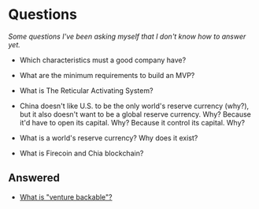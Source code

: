 # Questions

_Some questions I've been asking myself that I don't know how to answer yet._

- Which characteristics must a good company have?

- What are the minimum requirements to build an MVP?

- What is The Reticular Activating System?

- China doesn't like U.S. to be the only world's reserve currency (why?), but it also doesn't want to be a global reserve currency. Why? Because it'd have to open its capital. Why? Because it control its capital. Why?

- What is a world's reserve currency? Why does it exist?

- What is Firecoin and Chia blockchain?

## Answered

- [What is "venture backable"?](/zettelkasten/venture-backable-business)
